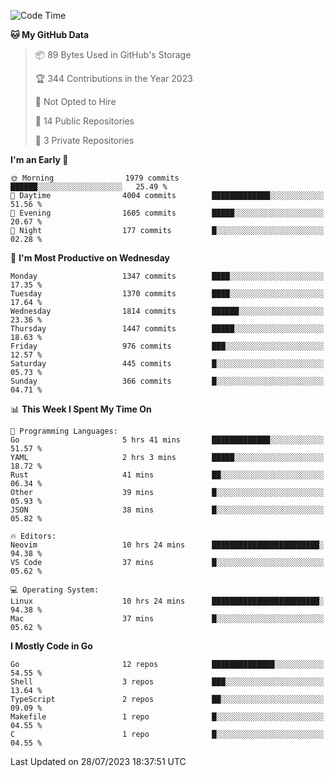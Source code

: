 <!--START_SECTION:waka-->
![Code Time](http://img.shields.io/badge/Code%20Time-87%20hrs%2013%20mins-blue)

**🐱 My GitHub Data** 

> 📦 89 Bytes Used in GitHub's Storage 
 > 
> 🏆 344 Contributions in the Year 2023
 > 
> 🚫 Not Opted to Hire
 > 
> 📜 14 Public Repositories 
 > 
> 🔑 3 Private Repositories 
 > 
**I'm an Early 🐤** 

```text
🌞 Morning                1979 commits        ██████░░░░░░░░░░░░░░░░░░░   25.49 % 
🌆 Daytime                4004 commits        █████████████░░░░░░░░░░░░   51.56 % 
🌃 Evening                1605 commits        █████░░░░░░░░░░░░░░░░░░░░   20.67 % 
🌙 Night                  177 commits         █░░░░░░░░░░░░░░░░░░░░░░░░   02.28 % 
```
📅 **I'm Most Productive on Wednesday** 

```text
Monday                   1347 commits        ████░░░░░░░░░░░░░░░░░░░░░   17.35 % 
Tuesday                  1370 commits        ████░░░░░░░░░░░░░░░░░░░░░   17.64 % 
Wednesday                1814 commits        ██████░░░░░░░░░░░░░░░░░░░   23.36 % 
Thursday                 1447 commits        █████░░░░░░░░░░░░░░░░░░░░   18.63 % 
Friday                   976 commits         ███░░░░░░░░░░░░░░░░░░░░░░   12.57 % 
Saturday                 445 commits         █░░░░░░░░░░░░░░░░░░░░░░░░   05.73 % 
Sunday                   366 commits         █░░░░░░░░░░░░░░░░░░░░░░░░   04.71 % 
```


📊 **This Week I Spent My Time On** 

```text
💬 Programming Languages: 
Go                       5 hrs 41 mins       █████████████░░░░░░░░░░░░   51.57 % 
YAML                     2 hrs 3 mins        █████░░░░░░░░░░░░░░░░░░░░   18.72 % 
Rust                     41 mins             ██░░░░░░░░░░░░░░░░░░░░░░░   06.34 % 
Other                    39 mins             █░░░░░░░░░░░░░░░░░░░░░░░░   05.93 % 
JSON                     38 mins             █░░░░░░░░░░░░░░░░░░░░░░░░   05.82 % 

🔥 Editors: 
Neovim                   10 hrs 24 mins      ████████████████████████░   94.38 % 
VS Code                  37 mins             █░░░░░░░░░░░░░░░░░░░░░░░░   05.62 % 

💻 Operating System: 
Linux                    10 hrs 24 mins      ████████████████████████░   94.38 % 
Mac                      37 mins             █░░░░░░░░░░░░░░░░░░░░░░░░   05.62 % 
```

**I Mostly Code in Go** 

```text
Go                       12 repos            ██████████████░░░░░░░░░░░   54.55 % 
Shell                    3 repos             ███░░░░░░░░░░░░░░░░░░░░░░   13.64 % 
TypeScript               2 repos             ██░░░░░░░░░░░░░░░░░░░░░░░   09.09 % 
Makefile                 1 repo              █░░░░░░░░░░░░░░░░░░░░░░░░   04.55 % 
C                        1 repo              █░░░░░░░░░░░░░░░░░░░░░░░░   04.55 % 
```




 Last Updated on 28/07/2023 18:37:51 UTC
<!--END_SECTION:waka-->
